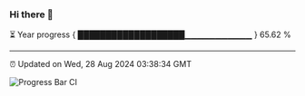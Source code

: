 ### Hi there 👋

⏳ Year progress { ███████████████████▁▁▁▁▁▁▁▁▁▁▁ } 65.62 %

---

⏰ Updated on Wed, 28 Aug 2024 03:38:34 GMT

![Progress Bar CI](https://github.com/IshwaranRudhara/GIT-ACTION/workflows/Progress%20Bar%20CI/badge.svg)
